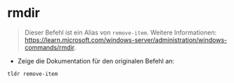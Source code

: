 # rmdir

> Dieser Befehl ist ein Alias von `remove-item`.
> Weitere Informationen: <https://learn.microsoft.com/windows-server/administration/windows-commands/rmdir>.

- Zeige die Dokumentation für den originalen Befehl an:

`tldr remove-item`
